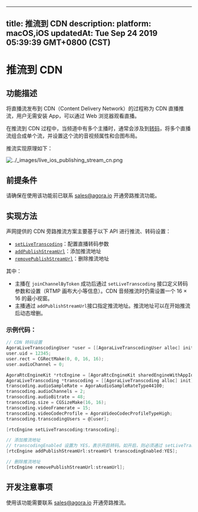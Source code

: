
---
title: 推流到 CDN
description: 
platform: macOS,iOS
updatedAt: Tue Sep 24 2019 05:39:39 GMT+0800 (CST)
---
# 推流到 CDN
## 功能描述

将直播流发布到 CDN（Content Delivery Network）的过程称为 CDN 直播推流，用户无需安装 App，可以通过 Web 浏览器观看直播。

在推流到 CDN 过程中，当频道中有多个主播时，通常会涉及到[转码](https://docs.agora.io/cn/Agora%20Platform/terms?platform=All%20Platforms#转码)，将多个直播流组合成单个流，并设置这个流的音视频属性和合图布局。



推流实现原理如下：

<img alt="../_images/live_ios_publishing_stream_cn.png" src="https://web-cdn.agora.io/docs-files/cn/live_ios_publishing_stream_cn.png"/>

## 前提条件

请确保在使用该功能前已联系 [sales@agora.io](mailto:sales@agora.io) 开通旁路推流功能。

## 实现方法

声网提供的 CDN 旁路推流方案主要基于以下 API 进行推流、转码设置：

- [`setLiveTranscoding`](https://docs.agora.io/cn/Audio%20Broadcast/API%20Reference/oc/Classes/AgoraRtcEngineKit.html#//api/name/setLiveTranscoding:)：配置直播转码参数
- [`addPublishStreamUrl`](https://docs.agora.io/cn/Audio%20Broadcast/API%20Reference/oc/Classes/AgoraRtcEngineKit.html#//api/name/addPublishStreamUrl:transcodingEnabled:)：添加推流地址
- [`removePublishStreamUrl`](https://docs.agora.io/cn/Audio%20Broadcast/API%20Reference/oc/Classes/AgoraRtcEngineKit.html#//api/name/removePublishStreamUrl:)：删除推流地址

其中：

- 主播在 `joinChannelByToken` 成功后通过 `setLiveTranscoding` 接口定义转码参数和设置（RTMP 画布大小等信息）。CDN 音频推流时仍需设置一个 16 &times; 16 的最小视窗。
- 主播通过 `addPublishStreamUrl`接口指定推流地址。推流地址可以在开始推流后动态增删。


### 示例代码：

```objective-c
// CDN 转码设置
AgoraLiveTranscodingUser *user = [[AgoraLiveTranscodingUser alloc] init];
user.uid = 12345;
user.rect = CGRectMake(0, 0, 16, 16);
user.audioChannel = 0;

AgoraRtcEngineKit *rtcEngine = [AgoraRtcEngineKit sharedEngineWithAppId:@"" delegate:nil];
AgoraLiveTranscoding *transcoding = [[AgoraLiveTranscoding alloc] init];
transcoding.audioSampleRate = AgoraAudioSampleRateType44100;
transcoding.audioChannels = 2;
transocding.audioBitrate = 48;
transcoding.size = CGSizeMake(16, 16);
transcoding.videoFramerate = 15;
transcoding.videoCodecProfile = AgoraVideoCodecProfileTypeHigh;
transcoding.transcodingUsers = @[user];

[rtcEngine setLiveTranscoding:transcoding];
```

```objective-c
// 添加推流地址
// transcodingEnabled 设置为 YES，表示开启转码。如开启，则必须通过 setLiveTranscoding 接口配置 AgoraLiveTranscoding 类。单主播模式下，我们不建议使用转码
[rtcEngine addPublishStreamUrl:streamUrl transcodingEnabled:YES];
```

```objective-c
// 删除推流地址
[rtcEngine removePublishStreamUrl:streamUrl];
```

## 开发注意事项

使用该功能需要联系 sales@agora.io 开通旁路推流。
